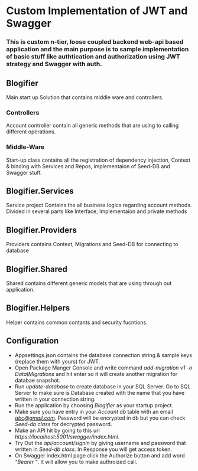 # Custom Implementation of JWT and Swagger

### This is custom n-tier, loose coupled backend web-api based application and the main purpose is to sample implementation of basic stuff like authtication and authorization using JWT strategy and Swagger with auth.


## Blogifier
Main start up Solution that contains middle ware and controllers.

### Controllers
Account controller contain all generic methods that are using to calling different operations.

### Middle-Ware
Start-up class contains all the registration of dependency injection, Context & binding with Services and Repos, implementaion of Seed-DB and Swagger stuff.

## Blogifier.Services
Service project Contains the all business logics regarding account methods. Divided in several parts like Interface, Implementaion and private methods

## Blogifier.Providers
Providers contains Context, Migrations and Seed-DB for connecting to database

## Blogifier.Shared
Shared contains different generic models that are using through out application.

## Blogifier.Helpers
Helper contains common contants and security fucntions.


## Configuration

- Appsettings.json contains the database connection string & sample keys (replace them with yours) for JWT. 
- Open Package Manger Console and write command *add-migration v1 -o Data\Migrations* and hit enter so it will create another migration for databae snapshot.
- Run *update-database* to create database in your SQL Server. Go to SQL Server to make sure is Database created with the name that you have written in your connection string.
- Run the application by choosing *Blogifier* as your startup project.
- Make sure you have entry in your *Account* db table with an email *abc@gmail.com*. Password will be encrypted in db but you can check *Seed-db class* for decrypted password.
- Make an API hit by going to this url *https://localhost:5001/swagger/index.html*.
- Try Out the *api/account/signin* by giving username and password that written in *Seed-db class*. In Response you will get access token. 
- On Swagger index.html page click the Authorize button and add word *"Bearer <PUT YOUR RECENTLY GENERATED ACCESS TOKEN HERE>"*. It will allow you to make authroized call.
